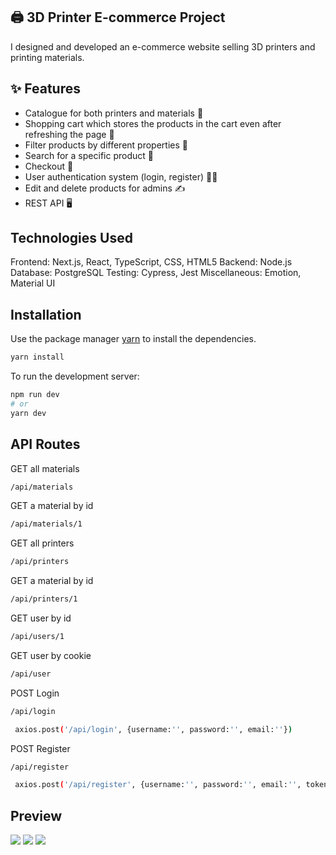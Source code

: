 ## 🖨️ 3D Printer E-commerce Project

I designed and developed an e-commerce website selling 3D printers and printing materials. 

## ✨ Features

- Catalogue for both printers and materials 📖 
- Shopping cart which stores the products in the cart even after refreshing the page 🛒
- Filter products by different properties 🤏
- Search for a specific product 🔎
- Checkout 🏁
- User authentication system (login, register) 🙎‍♂️
- Edit and delete products for admins ✍️
- REST API 🖥️ 

## Technologies Used

Frontend: Next.js, React, TypeScript, CSS, HTML5
Backend: Node.js
Database: PostgreSQL
Testing: Cypress, Jest
Miscellaneous: Emotion, Material UI

## Installation

Use the package manager [yarn](https://yarnpkg.com/) to install the dependencies.

```bash
yarn install
```

To run the development server:

```bash
npm run dev
# or
yarn dev
```

## API Routes

GET all materials
```bash
/api/materials
```

GET a material by id
```bash
/api/materials/1
```

GET all printers
```bash
/api/printers
```

GET a material by id
```bash
/api/printers/1
```

GET user by id
```bash
/api/users/1
```

GET user by cookie
```bash
/api/user
```


POST Login
```bash
/api/login
```
```bash
 axios.post('/api/login', {username:'', password:'', email:''})
```

POST Register
```bash
/api/register
```
```bash
 axios.post('/api/register', {username:'', password:'', email:'', token:''})
```

## Preview

<img src="/previews/preview1.png">
<img src="/previews/preview2.png">
<img src="/previews/preview3.png">

